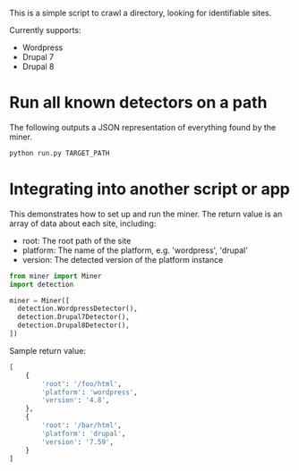 This is a simple script to crawl a directory, looking for identifiable sites.

Currently supports:

- Wordpress
- Drupal 7
- Drupal 8

# Run all known detectors on a path

The following outputs a JSON representation of everything found by the miner.

```sh
python run.py TARGET_PATH
```

# Integrating into another script or app

This demonstrates how to set up and run the miner. The return value is an array of data about each site, including:

- root: The root path of the site
- platform: The name of the platform, e.g. 'wordpress', 'drupal'
- version: The detected version of the platform instance

```python
from miner import Miner
import detection

miner = Miner([
  detection.WordpressDetector(),
  detection.Drupal7Detector(),
  detection.Drupal8Detector(),
])
```

Sample return value:

```python
[
    {
        'root': '/foo/html',
        'platform': 'wordpress',
        'version': '4.8',
    },
    {
        'root': '/bar/html',
        'platform': 'drupal',
        'version': '7.59',
    }
]
```
